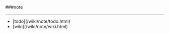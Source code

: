 ###note

------

<div id=archive_catalogy>
<ul>
<li>[todo](/wiki/note/todo.html)</li> 
<li>[wiki](/wiki/note/wiki.html)</li> 
</ul>
</div>
